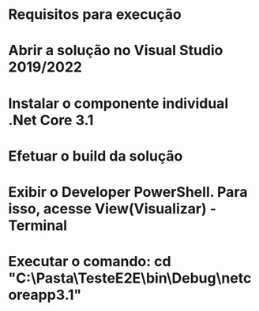# Requisitos para execução
# Abrir a solução no Visual Studio 2019/2022
# Instalar o componente individual .Net Core 3.1
# Efetuar o build da solução
# Exibir o Developer PowerShell. Para isso, acesse View(Visualizar) - Terminal
# Executar o comando: cd "C:\Pasta\TesteE2E\bin\Debug\netcoreapp3.1"

